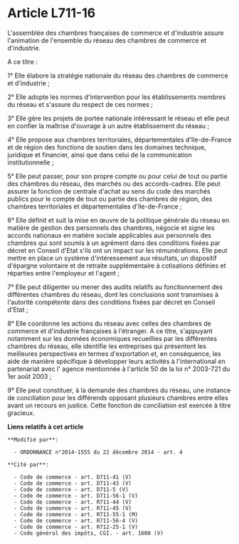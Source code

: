 # Article L711-16

L'assemblée des chambres françaises de commerce et d'industrie assure l'animation de l'ensemble du réseau des chambres de
commerce et d'industrie. 

A ce titre : 

1° Elle élabore la stratégie nationale du réseau des chambres de commerce et d'industrie ; 

2° Elle adopte les normes d'intervention pour les établissements membres du réseau et s'assure du respect de ces normes ; 

3° Elle gère les projets de portée nationale intéressant le réseau et elle peut en confier la maîtrise d'ouvrage à un autre
établissement du réseau ; 

4° Elle propose aux chambres territoriales, départementales d'Ile-de-France et de région des fonctions de soutien dans les
domaines technique, juridique et financier, ainsi que dans celui de la communication institutionnelle ; 

5° Elle peut passer, pour son propre compte ou pour celui de tout ou partie des chambres du réseau, des marchés ou des
accords-cadres. Elle peut assurer la fonction de centrale d'achat au sens du code des marchés publics pour le compte de tout
ou partie des chambres de région, des chambres territoriales et départementales d'Ile-de-France ; 

6° Elle définit et suit la mise en œuvre de la politique générale du réseau en matière de gestion des personnels des
chambres, négocie et signe les accords nationaux en matière sociale applicables aux personnels des chambres qui sont soumis à
un agrément dans des conditions fixées par décret en Conseil d'Etat s'ils ont un impact sur les rémunérations. Elle peut
mettre en place un système d'intéressement aux résultats, un dispositif d'épargne volontaire et de retraite supplémentaire à
cotisations définies et réparties entre l'employeur et l'agent ; 

7° Elle peut diligenter ou mener des audits relatifs au fonctionnement des différentes chambres du réseau, dont les
conclusions sont transmises à l'autorité compétente dans des conditions fixées par décret en Conseil d'Etat ; 

8° Elle coordonne les actions du réseau avec celles des chambres de commerce et d'industrie françaises à l'étranger. A ce
titre, s'appuyant notamment sur les données économiques recueillies par les différentes chambres du réseau, elle identifie
les entreprises qui présentent les meilleures perspectives en termes d'exportation et, en conséquence, les aide de manière
spécifique à développer leurs activités à l'international en partenariat avec l' agence mentionnée à l'article 50 de la loi
n° 2003-721 du 1er août 2003 ; 

9° Elle peut constituer, à la demande des chambres du réseau, une instance de conciliation pour les différends opposant
plusieurs chambres entre elles avant un recours en justice. Cette fonction de conciliation est exercée à titre gracieux.

**Liens relatifs à cet article**

	**Modifié par**:

	  - ORDONNANCE n°2014-1555 du 22 décembre 2014 - art. 4

	**Cité par**:

	  - Code de commerce - art. D711-41 (V)
	  - Code de commerce - art. D711-43 (V)
	  - Code de commerce - art. D711-5 (V)
	  - Code de commerce - art. D711-56-1 (V)
	  - Code de commerce - art. R711-44 (V)
	  - Code de commerce - art. R711-45 (V)
	  - Code de commerce - art. R711-55-1 (M)
	  - Code de commerce - art. R711-56-4 (V)
	  - Code de commerce - art. R712-25-1 (V)
	  - Code général des impôts, CGI. - art. 1600 (V)
